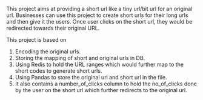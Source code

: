 This project aims at providing a short url like a tiny url/bit url for an original url.
Businesses can use this project to create short urls for their long urls and then give it the users.
Once user clicks on the short url, they would be redirected towards their original URL.

This project is based on
1. Encoding the original urls.
2. Storing the mapping of short and original urls in DB.
3. Using Redis to hold the URL ranges which would further map to the short codes to generate short urls.
4. Using Pandas to store the original url and short url in the file.
5. It also contains a number_of_clicks column to hold the no_of_clicks done by the user on the short url which further redirects to the original url.
